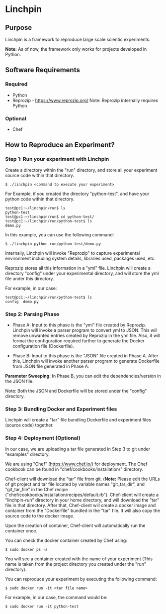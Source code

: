 # Linchpin

## Purpose
Linchpin is a framework to reproduce large scale scientic experiments.

**Note:** As of now, the framework only works for projects developed in Python.

## Software Requirements

### Required
* Python
* Reprozip - https://www.reprozip.org/
Note: Reprozip internally requires Python

### Optional
* Chef

## How to Reproduce an Experiment?

### Step 1: Run your experiment with Linchpin

Create a directory within the "run" directory, and store all your experiment source code within that directory.

	$ ./linchpin <command to execute your experiment>
	
For Example, if you created the directory "python-test", and have your python code within that directory.

	test@pc1:~/linchpin/run$ ls
	python-test
	test@pc1:~/linchpin/run$ cd python-test/
	test@pc1:~/linchpin/run/python-test$ ls
	demo.py

In this example, you can use the following command:

	$ ./linchpin python run/python-test/demo.py
	
Internally, Linchpin will invoke "Reprozip" to capture experimental environment including system details, libraries used, packages used, etc.

Reprozip stores all this information in a "yml" file.
Linchpin will create a directory "config" under your experimental directory, and will store the yml file under this directory.

For example, in our case:
	
	test@pc1:~/linchpin/run/python-test$ ls
	config	demo.py
	
### Step 2: Parsing Phase

* Phase A: Input to this phase is the "yml" file created by Reprozip. Linchpin will invoke a parser program to convert yml to JSON. This will remove unwanted entries created by Reprozip in the yml file. Also, it will format the configuration required further to generate the Docker configuration file (Dockerfile).

* Phase B: Input to this phase is the "JSON" file created in Phase A. After this, Linchpin will invoke another parser program to generate Dockerfile from JSON file generated in Phase A.

**Parameter Sweeping:** In Phase B, you can edit the dependencies/version in the JSON file.

Note: Both the JSON and Dockerfile will be stored under the "config" directory.

### Step 3: Bundling Docker and Experiment files

Linchpin will create a "tar" file bundling Dockerfile and experiment files (source code) together.

### Step 4: Deployment (Optional)

In our case, we are uploading a tar file generated in Step 3 to git under "examples" directory.

We are using "Chef" (https://www.chef.io/) for deployment. The Chef cookbook can be found in "chef/cookbooks/installation/" directory.

Chef-client will download the "tar" file from git. (**Note:** Please edit the URLs of git project and tar file located by variable names "git_tar_dir", and "git_tar_file" in the Chef recipe ("chef/cookbooks/installation/recipes/default.rb").
Chef-client will create a "linchpin-run" directory in your home directory, and will download the "tar" file in that directory.
After that, Chef-client will create a docker image and container from the "Dockerfile" bundled in the "tar" file. It will also copy the source code to the docker image.

Upon the creation of container, Chef-client will automatically run the container once.

You can check the docker container created by Chef using:

	$ sudo docker ps -a
	
You will see a container created with the name of your experiment (This name is taken from the project directory you created under the "run" directory).

You can reproduce your experiment by executing the following command:

	$ sudo docker run -it <tar file name>
	
For example, in our case, the command would be:

	$ sudo docker run -it python-test
	

